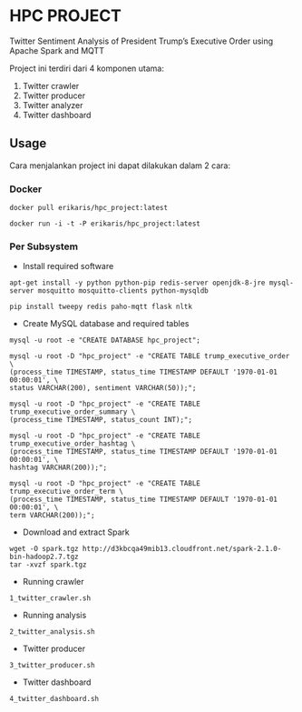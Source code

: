 # HPC PROJECT
Twitter Sentiment Analysis of President Trump’s Executive Order using Apache Spark and MQTT

Project ini terdiri dari 4 komponen utama:

1. Twitter crawler
2. Twitter producer
3. Twitter analyzer
4. Twitter dashboard

## Usage
Cara menjalankan project ini dapat dilakukan dalam 2 cara:

### Docker
```
docker pull erikaris/hpc_project:latest
```

```
docker run -i -t -P erikaris/hpc_project:latest
```

### Per Subsystem
- Install required software
```
apt-get install -y python python-pip redis-server openjdk-8-jre mysql-server mosquitto mosquitto-clients python-mysqldb
```

```
pip install tweepy redis paho-mqtt flask nltk
```

- Create MySQL database and required tables
```
mysql -u root -e "CREATE DATABASE hpc_project";
```

```
mysql -u root -D "hpc_project" -e "CREATE TABLE trump_executive_order \
(process_time TIMESTAMP, status_time TIMESTAMP DEFAULT '1970-01-01 00:00:01', \
status VARCHAR(200), sentiment VARCHAR(50));";
```

```
mysql -u root -D "hpc_project" -e "CREATE TABLE trump_executive_order_summary \
(process_time TIMESTAMP, status_count INT);";
```

```
mysql -u root -D "hpc_project" -e "CREATE TABLE trump_executive_order_hashtag \
(process_time TIMESTAMP, status_time TIMESTAMP DEFAULT '1970-01-01 00:00:01', \
hashtag VARCHAR(200));";
```

```
mysql -u root -D "hpc_project" -e "CREATE TABLE trump_executive_order_term \
(process_time TIMESTAMP, status_time TIMESTAMP DEFAULT '1970-01-01 00:00:01', \
term VARCHAR(200));";
```

- Download and extract Spark
```
wget -O spark.tgz http://d3kbcqa49mib13.cloudfront.net/spark-2.1.0-bin-hadoop2.7.tgz
tar -xvzf spark.tgz
```

- Running crawler
```
1_twitter_crawler.sh
```

- Running analysis
```
2_twitter_analysis.sh
```

- Twitter producer
```
3_twitter_producer.sh
```

- Twitter dashboard
```
4_twitter_dashboard.sh
```
